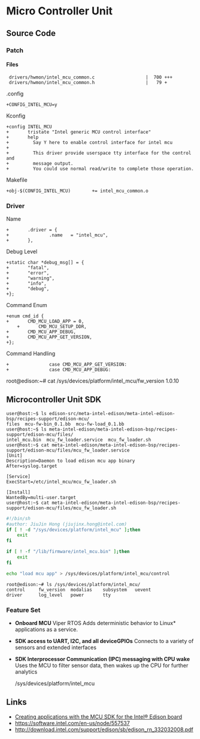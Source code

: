 Micro Controller Unit
==

## Source Code

### Patch

#### Files

     drivers/hwmon/intel_mcu_common.c                   |  700 +++
     drivers/hwmon/intel_mcu_common.h                   |   79 +

.config

    +CONFIG_INTEL_MCU=y

Kconfig

    +config INTEL_MCU
    +       tristate "Intel generic MCU control interface"
    +       help
    +         Say Y here to enable control interface for intel mcu
    + 
    +         This driver provide userspace tty interface for the control and
    +         message output.
    +         You could use normal read/write to complete those operation.

Makefile

    +obj-$(CONFIG_INTEL_MCU)        += intel_mcu_common.o


### Driver 

Name

    +       .driver = {
    +               .name   = "intel_mcu",
    +       },

Debug Level

    +static char *debug_msg[] = {
    +       "fatal",
    +       "error",
    +       "warning",
    +       "info",
    +       "debug",
    +};

Command Enum

    +enum cmd_id {
    +       CMD_MCU_LOAD_APP = 0,
        +       CMD_MCU_SETUP_DDR,
    +       CMD_MCU_APP_DEBUG,
    +       CMD_MCU_APP_GET_VERSION,
    +};

Command Handling

    +               case CMD_MCU_APP_GET_VERSION:
    +               case CMD_MCU_APP_DEBUG:


root@edison:~# cat /sys/devices/platform/intel_mcu/fw_version 
1.0.10

## Microcontroller Unit SDK

    user@host:~$ ls edison-src/meta-intel-edison/meta-intel-edison-bsp/recipes-support/edison-mcu/
    files  mcu-fw-bin_0.1.bb  mcu-fw-load_0.1.bb
    user@host:~$ ls meta-intel-edison/meta-intel-edison-bsp/recipes-support/edison-mcu/files/
    intel_mcu.bin  mcu_fw_loader.service  mcu_fw_loader.sh
    user@host:~$ cat meta-intel-edison/meta-intel-edison-bsp/recipes-support/edison-mcu/files/mcu_fw_loader.service
    [Unit]
    Description=Daemon to load edison mcu app binary
    After=syslog.target
    
    [Service]
    ExecStart=/etc/intel_mcu/mcu_fw_loader.sh
    
    [Install]
    WantedBy=multi-user.target
    user@host:~$ cat meta-intel-edison/meta-intel-edison-bsp/recipes-support/edison-mcu/files/mcu_fw_loader.sh

```sh
#!/bin/sh
#author: JiuJin Hong (jiujinx.hong@intel.com)
if [ ! -d "/sys/devices/platform/intel_mcu" ];then
	exit
fi

if [ ! -f "/lib/firmware/intel_mcu.bin" ];then
	exit
fi

echo "load mcu app" > /sys/devices/platform/intel_mcu/control
```


    root@edison:~# ls /sys/devices/platform/intel_mcu/ 
    control     fw_version  modalias    subsystem   uevent
    driver      log_level   power       tty


### Feature Set

- **Onboard MCU** Viper RTOS Adds deterministic behavior to Linux* applications as a service. 
- **SDK access to UART, I2C, and all deviceGPIOs** Connects to a variety of sensors and extended interfaces
- **SDK Interprocessor Communication (IPC) messaging with CPU wake** Uses the MCU to filter sensor data, then wakes up the CPU for further analytics 

    /sys/devices/platform/intel_mcu

## Links

- [Creating applications with the MCU SDK for the Intel® Edison board](https://software.intel.com/en-us/creating-applications-with-mcu-sdk-for-intel-edison-board)
- https://software.intel.com/en-us/node/557537
- http://download.intel.com/support/edison/sb/edison_rn_332032008.pdf